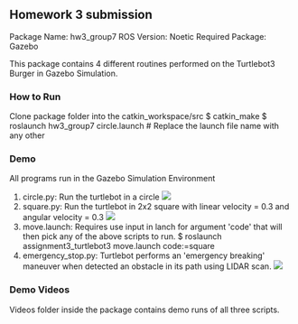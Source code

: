 ## Homework 3 submission

Package Name: hw3_group7
ROS Version: Noetic
Required Package: Gazebo

This package contains 4 different routines performed on the Turtlebot3 Burger in Gazebo Simulation.

### How to Run
Clone package folder into the catkin_workspace/src
$ catkin_make
$ roslaunch hw3_group7 circle.launch # Replace the launch file name with any other

### Demo
All programs run in the Gazebo Simulation Environment
1. circle.py: Run the turtlebot in a circle
![](/screenshot/hw3_circle.png)
2. square.py: Run the turtlebot in 2x2 square with linear velocity = 0.3 and angular velocity = 0.3 
![](/screenshot/hw3_square.png)
3. move.launch: Requires use input in lanch for argument 'code' that will then pick any of the above scripts to run.
  $ roslaunch assignment3_turtlebot3 move.launch code:=square
4. emergency_stop.py: Turtlebot performs an 'emergency breaking' maneuver when detected an obstacle in its path using LIDAR scan.
![](/screenshot/hw3_emergency_stop.png)

### Demo Videos
Videos folder inside the package contains demo runs of all three scripts.
